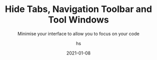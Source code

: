 ---
date: 2021-01-08
title: Hide Tabs, Navigation Toolbar and Tool Windows
technologies: [java, kotlin]
topics: [interface]
author: hs
subtitle: Minimise your interface to allow you to focus on your code
thumbnail: ./thumbnail.png
cardThumbnail: ./card.png
shortVideo:
  poster: ./tip.png
  url: https://youtu.be/bPThFkyAGgs
seealso:
  - title: Editor Tabs
    href: https://www.jetbrains.com/help/idea/settings-editor-tabs.html
  - title: Menus and Toolbars
    href: https://www.jetbrains.com/help/idea/customize-actions-menus-and-toolbars.html
leadin: | 
    Press **⇧⌘A** (macOS), or **Ctrl+Shift+A** (Windows/Linux), for the Find Actions dialog. From here you can search for _Tab Placement_, _NBar_ and _TBar_ to turn on or off the tabs, Navigation Bar and Toolbar windows. 

    Note that CamelCase is supported for searching. 

---